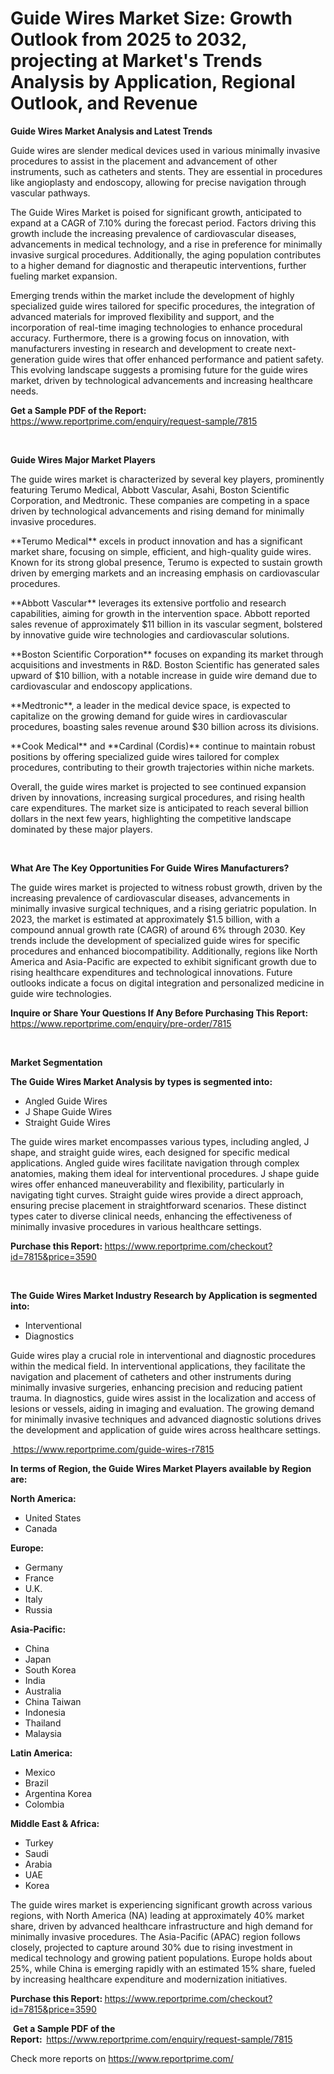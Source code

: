 <p><h1>Guide Wires Market Size: Growth Outlook from 2025 to 2032, projecting at Market's Trends Analysis by Application, Regional Outlook, and Revenue</h1></p><p><strong>Guide Wires Market Analysis and Latest Trends</strong></p>
<p><p>Guide wires are slender medical devices used in various minimally invasive procedures to assist in the placement and advancement of other instruments, such as catheters and stents. They are essential in procedures like angioplasty and endoscopy, allowing for precise navigation through vascular pathways.</p><p>The Guide Wires Market is poised for significant growth, anticipated to expand at a CAGR of 7.10% during the forecast period. Factors driving this growth include the increasing prevalence of cardiovascular diseases, advancements in medical technology, and a rise in preference for minimally invasive surgical procedures. Additionally, the aging population contributes to a higher demand for diagnostic and therapeutic interventions, further fueling market expansion.</p><p>Emerging trends within the market include the development of highly specialized guide wires tailored for specific procedures, the integration of advanced materials for improved flexibility and support, and the incorporation of real-time imaging technologies to enhance procedural accuracy. Furthermore, there is a growing focus on innovation, with manufacturers investing in research and development to create next-generation guide wires that offer enhanced performance and patient safety. This evolving landscape suggests a promising future for the guide wires market, driven by technological advancements and increasing healthcare needs.</p></p>
<p><strong>Get a Sample PDF of the Report:&nbsp;</strong> <a href="https://www.reportprime.com/enquiry/request-sample/7815?utm_campaign=3355&utm_medium=2&utm_source=Github&utm_content=ia&utm_term=19032025&utm_id=guide-wires">https://www.reportprime.com/enquiry/request-sample/7815</a></p>
<p>&nbsp;</p>
<p><strong>Guide Wires Major Market Players</strong></p>
<p><p>The guide wires market is characterized by several key players, prominently featuring Terumo Medical, Abbott Vascular, Asahi, Boston Scientific Corporation, and Medtronic. These companies are competing in a space driven by technological advancements and rising demand for minimally invasive procedures.</p><p>**Terumo Medical** excels in product innovation and has a significant market share, focusing on simple, efficient, and high-quality guide wires. Known for its strong global presence, Terumo is expected to sustain growth driven by emerging markets and an increasing emphasis on cardiovascular procedures.</p><p>**Abbott Vascular** leverages its extensive portfolio and research capabilities, aiming for growth in the intervention space. Abbott reported sales revenue of approximately $11 billion in its vascular segment, bolstered by innovative guide wire technologies and cardiovascular solutions.</p><p>**Boston Scientific Corporation** focuses on expanding its market through acquisitions and investments in R&D. Boston Scientific has generated sales upward of $10 billion, with a notable increase in guide wire demand due to cardiovascular and endoscopy applications.</p><p>**Medtronic**, a leader in the medical device space, is expected to capitalize on the growing demand for guide wires in cardiovascular procedures, boasting sales revenue around $30 billion across its divisions.</p><p>**Cook Medical** and **Cardinal (Cordis)** continue to maintain robust positions by offering specialized guide wires tailored for complex procedures, contributing to their growth trajectories within niche markets.</p><p>Overall, the guide wires market is projected to see continued expansion driven by innovations, increasing surgical procedures, and rising health care expenditures. The market size is anticipated to reach several billion dollars in the next few years, highlighting the competitive landscape dominated by these major players.</p></p>
<p>&nbsp;</p>
<p><strong>What Are The Key Opportunities For Guide Wires Manufacturers?</strong></p>
<p><p>The guide wires market is projected to witness robust growth, driven by the increasing prevalence of cardiovascular diseases, advancements in minimally invasive surgical techniques, and a rising geriatric population. In 2023, the market is estimated at approximately $1.5 billion, with a compound annual growth rate (CAGR) of around 6% through 2030. Key trends include the development of specialized guide wires for specific procedures and enhanced biocompatibility. Additionally, regions like North America and Asia-Pacific are expected to exhibit significant growth due to rising healthcare expenditures and technological innovations. Future outlooks indicate a focus on digital integration and personalized medicine in guide wire technologies.</p></p>
<p><strong>Inquire or Share Your Questions If Any Before Purchasing This Report:</strong> <a href="https://www.reportprime.com/enquiry/pre-order/7815?utm_campaign=3355&utm_medium=2&utm_source=Github&utm_content=ia&utm_term=19032025&utm_id=guide-wires">https://www.reportprime.com/enquiry/pre-order/7815</a></p>
<p>&nbsp;</p>
<p><strong>Market Segmentation</strong></p>
<p><strong>The Guide Wires Market Analysis by types is segmented into:</strong></p>
<p><ul><li>Angled Guide Wires</li><li>J Shape Guide Wires</li><li>Straight Guide Wires</li></ul></p>
<p><p>The guide wires market encompasses various types, including angled, J shape, and straight guide wires, each designed for specific medical applications. Angled guide wires facilitate navigation through complex anatomies, making them ideal for interventional procedures. J shape guide wires offer enhanced maneuverability and flexibility, particularly in navigating tight curves. Straight guide wires provide a direct approach, ensuring precise placement in straightforward scenarios. These distinct types cater to diverse clinical needs, enhancing the effectiveness of minimally invasive procedures in various healthcare settings.</p></p>
<p><strong>Purchase this Report:&nbsp;</strong><a href="https://www.reportprime.com/checkout?id=7815&price=3590&utm_campaign=3355&utm_medium=2&utm_source=Github&utm_content=ia&utm_term=19032025&utm_id=guide-wires">https://www.reportprime.com/checkout?id=7815&price=3590</a></p>
<p>&nbsp;</p>
<p><strong>The Guide Wires Market Industry Research by Application is segmented into:</strong></p>
<p><ul><li>Interventional</li><li>Diagnostics</li></ul></p>
<p><p>Guide wires play a crucial role in interventional and diagnostic procedures within the medical field. In interventional applications, they facilitate the navigation and placement of catheters and other instruments during minimally invasive surgeries, enhancing precision and reducing patient trauma. In diagnostics, guide wires assist in the localization and access of lesions or vessels, aiding in imaging and evaluation. The growing demand for minimally invasive techniques and advanced diagnostic solutions drives the development and application of guide wires across healthcare settings.</p></p>
<p><a href="https://www.reportprime.com/guide-wires-r7815?utm_campaign=3355&utm_medium=2&utm_source=Github&utm_content=ia&utm_term=19032025&utm_id=guide-wires">&nbsp;https://www.reportprime.com/guide-wires-r7815</a></p>
<p><strong>In terms of Region, the Guide Wires Market Players available by Region are:</strong></p>
<p>
    <p> <strong> North America: </strong>
        <ul>
            <li>United States</li>
            <li>Canada</li>
        </ul>
        </p> 
    <p> <strong> Europe: </strong>
        <ul>
            <li>Germany</li>
            <li>France</li>
            <li>U.K.</li>
            <li>Italy</li>
            <li>Russia</li>
        </ul>
        </p> 
    <p> <strong> Asia-Pacific: </strong>
        <ul>
            <li>China</li>
            <li>Japan</li>
            <li>South Korea</li>
            <li>India</li>
            <li>Australia</li>
            <li>China Taiwan</li>
            <li>Indonesia</li>
            <li>Thailand</li>
            <li>Malaysia</li>
        </ul>
        </p> 
    <p> <strong> Latin America: </strong>
        <ul>
            <li>Mexico</li>
            <li>Brazil</li>
            <li>Argentina Korea</li>
            <li>Colombia</li>
        </ul>
        </p> 
    <p> <strong> Middle East & Africa: </strong>
        <ul>
            <li>Turkey</li>
            <li>Saudi</li>
            <li>Arabia</li>
            <li>UAE</li>
            <li>Korea</li>
        </ul>
    </p>
    </p>
<p><p>The guide wires market is experiencing significant growth across various regions, with North America (NA) leading at approximately 40% market share, driven by advanced healthcare infrastructure and high demand for minimally invasive procedures. The Asia-Pacific (APAC) region follows closely, projected to capture around 30% due to rising investment in medical technology and growing patient populations. Europe holds about 25%, while China is emerging rapidly with an estimated 15% share, fueled by increasing healthcare expenditure and modernization initiatives.</p></p>
<p><strong>Purchase this Report: </strong><a href="https://www.reportprime.com/checkout?id=7815&price=3590&utm_campaign=3355&utm_medium=2&utm_source=Github&utm_content=ia&utm_term=19032025&utm_id=guide-wires">https://www.reportprime.com/checkout?id=7815&price=3590</a></p>
<p>&nbsp;<strong>Get a Sample PDF of the Report:&nbsp;&nbsp;</strong><a href="https://www.reportprime.com/enquiry/request-sample/7815?utm_campaign=3355&utm_medium=2&utm_source=Github&utm_content=ia&utm_term=19032025&utm_id=guide-wires">https://www.reportprime.com/enquiry/request-sample/7815</a></p>
<p><strong></strong></p>
<p>Check more reports on <a href="https://www.reportprime.com/?utm_campaign=3355&utm_medium=2&utm_source=Github&utm_content=ia&utm_term=19032025&utm_id=guide-wires">https://www.reportprime.com/</a></p>
